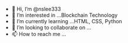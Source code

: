 - 👋 Hi, I’m @nslee333
- 👀 I’m interested in ...Blockchain Technology
- 🌱 I’m currently learning ...HTML, CSS, Python
- 💞️ I’m looking to collaborate on ...
- 📫 How to reach me ...

<!---
nslee333/nslee333 is a ✨ special ✨ repository because its `README.md` (this file) appears on your GitHub profile.
You can click the Preview link to take a look at your changes.
--->
